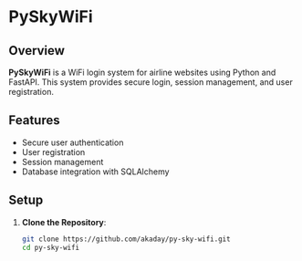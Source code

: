 # PySkyWiFi

## Overview
**PySkyWiFi** is a WiFi login system for airline websites using Python and FastAPI. This system provides secure login, session management, and user registration.

## Features
- Secure user authentication
- User registration
- Session management
- Database integration with SQLAlchemy

## Setup
1. **Clone the Repository**:
   ```bash
   git clone https://github.com/akaday/py-sky-wifi.git
   cd py-sky-wifi
